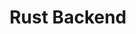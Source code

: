 ---
layout: homecourse
topic: rust-200
title: Rust Backend
permalink: /Rust-200/
sortorder: 200
info: >- 
    Temel Rust ana basligi altinda yer alan kurslar, herhangi bir framework veya araç kullanılmadan, Rust programlama dilini öğretmeyi amaçlamaktadır. Rust 101'de, dilin temelleri, Rust 102'de yine temel ama ileri seviye konular yer alir. Her iki kurs da uygulamalı laboratuvar çalışmalarıyla desteklenir.
excerpt: Katılımcıların en yaygın ve sık kullanılan backend bileşenlerini anlamalarini ve uygulamalarinda kullanabilmelerini saglamak icin hazirlanmistir.
documentstate: 0
---